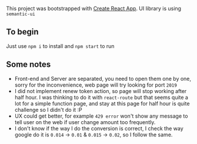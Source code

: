 This project was bootstrapped with [Create React App](https://github.com/facebook/create-react-app).
UI library is using `semantic-ui`
## To begin
Just use `npm i` to install and `npm start` to run

## Some notes
- Front-end and Server are separated, you need to open them one by one, sorry for the inconvenience, web page will try looking for port `2019`
- I did not implement renew token action, so page will stop working after half hour. I was thinking to do it with `react-route` but that seems quite a lot for a simple function page, and stay at this page for half hour is quite challenge so I didn't do it :P 
- UX could get better, for example `429 error` won't show any message to tell user on the web if user change amount too frequently.
- I don't know if the way I do the conversion is correct, I check the way google do it is `0.014` -> `0.01` & `0.015` -> `0.02`, so I follow the same.